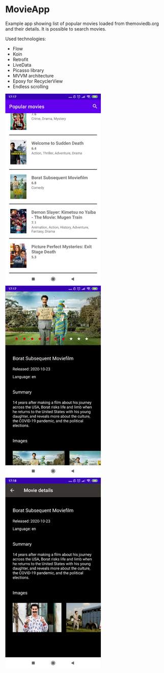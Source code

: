 # MovieApp

Example app showing list of popular movies loaded from themoviedb.org and their details. It is possible to search movies. 

Used technologies:
- Flow
- Koin
- Retrofit
- LiveData
- Picasso library
- MVVM architecture
- Epoxy for RecyclerView
- Endless scrolling


<img src="https://github.com/RomanPolach/MovieApp/blob/master/app/Screenshot_2020-11-01-17-17-19-370_com.roman.movieApp.png" width=“400” height="600" >


<img src="https://github.com/RomanPolach/MovieApp/blob/master/app/Screenshot_2020-11-01-17-17-31-179_com.roman.movieApp.png" width=“400” height="600" >


<img src="https://github.com/RomanPolach/MovieApp/blob/master/app/Screenshot_2020-11-01-17-18-00-129_com.roman.movieApp.png" width=“400” height="600" >
